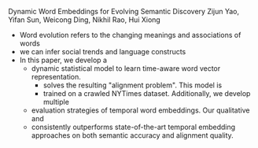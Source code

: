 Dynamic Word Embeddings for Evolving Semantic Discovery
Zijun Yao, Yifan Sun, Weicong Ding, Nikhil Rao, Hui Xiong

* Word evolution refers to the changing meanings and associations of words
* we can infer social trends and language constructs
* In this paper, we develop a
  * dynamic statistical model to learn time-aware word vector representation.
    * solves the resulting "alignment problem".  This model is
    * trained on a crawled NYTimes dataset. Additionally, we develop multiple
  * evaluation strategies of temporal word embeddings. Our qualitative and
  * consistently outperforms state-of-the-art temporal embedding approaches on
    both semantic accuracy and alignment quality.
